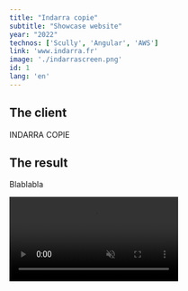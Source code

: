 ```yaml
---
title: "Indarra copie"
subtitle: "Showcase website"
year: "2022"
technos: ['Scully', 'Angular', 'AWS']
link: 'www.indarra.fr'
image: './indarrascreen.png'
id: 1
lang: 'en'
---
```


## The client

INDARRA COPIE

## The result

Blablabla


<video src="/screen_recording_miora.mp4" type="video/mp4" controls autoplay loop muted>

LINK

CALL TO ACTION